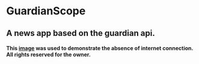 # GuardianScope
## A news app based on the guardian api.
#### This [image](https://dribbble.com/shots/3180434-No-Internet) was used to demonstrate the absence of internet connection. All rights reserved for the owner. 
